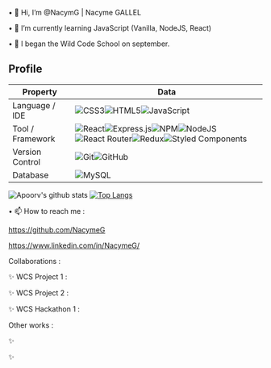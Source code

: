 • 👋 Hi, I’m @NacymG | Nacyme GALLEL

• 🌱 I’m currently learning JavaScript (Vanilla, NodeJS, React)

• 💞️ I began the Wild Code School on september.

## Profile
Property                 | Data  
-------------------------|------
Language / IDE           |  ![CSS3](https://img.shields.io/badge/css3-%231572B6.svg?style=for-the-badge&logo=css3&logoColor=white)![HTML5](https://img.shields.io/badge/html5-%23E34F26.svg?style=for-the-badge&logo=html5&logoColor=white)![JavaScript](https://img.shields.io/badge/javascript-%23323330.svg?style=for-the-badge&logo=javascript&logoColor=%23F7DF1E)
Tool / Framework         |![React](https://img.shields.io/badge/react-%2320232a.svg?style=for-the-badge&logo=react&logoColor=%2361DAFB)![Express.js](https://img.shields.io/badge/express.js-%23404d59.svg?style=for-the-badge&logo=express&logoColor=%2361DAFB)![NPM](https://img.shields.io/badge/NPM-%23000000.svg?style=for-the-badge&logo=npm&logoColor=white)![NodeJS](https://img.shields.io/badge/node.js-6DA55F?style=for-the-badge&logo=node.js&logoColor=white)![React Router](https://img.shields.io/badge/React_Router-CA4245?style=for-the-badge&logo=react-router&logoColor=white)![Redux](https://img.shields.io/badge/redux-%23593d88.svg?style=for-the-badge&logo=redux&logoColor=white)![Styled Components](https://img.shields.io/badge/styled--components-DB7093?style=for-the-badge&logo=styled-components&logoColor=white)
Version Control                 | ![Git](https://img.shields.io/badge/git-%23F05033.svg?style=for-the-badge&logo=git&logoColor=white)![GitHub](https://img.shields.io/badge/github-%23121011.svg?style=for-the-badge&logo=github&logoColor=white)
Database | ![MySQL](https://img.shields.io/badge/mysql-%2300f.svg?style=for-the-badge&logo=mysql&logoColor=white)


![Apoorv's github stats](https://github-readme-stats.vercel.app/api?username=nacymeg&show_icons=true&title_color=ffc857&icon_color=8ac926&text_color=daf7dc&bg_color=151515&hide=["stars"])
[![Top Langs](https://github-readme-stats.vercel.app/api/top-langs/?username=nacymeg&layout=compact&text_color=daf7dc&bg_color=151515)](https://github.com/NacymeG/github-readme-stats)

• 📫 How to reach me :

https://github.com/NacymeG

https://www.linkedin.com/in/NacymeG/

Collaborations :

✨ WCS Project 1 : 

✨ WCS Project 2 : 

✨ WCS Hackathon 1 : 

Other works :


✨ 

✨ 








